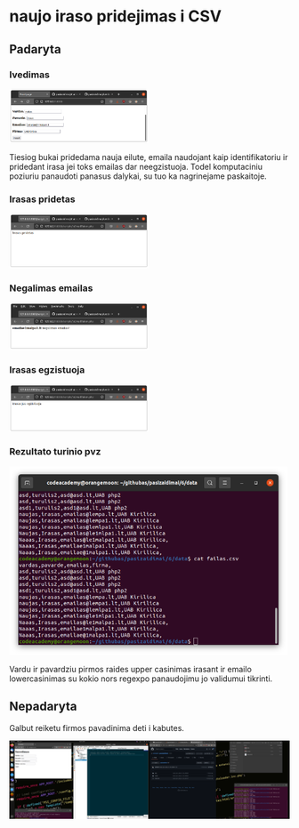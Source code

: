 # naujo iraso pridejimas i CSV

## Padaryta

### Ivedimas
<img src="docs/ivedimaas.png" width="250">


Tiesiog bukai pridedama nauja eilute, emaila naudojant kaip identifikatoriu ir pridedant irasa jei toks emailas dar neegzistuoja. Todel komputaciniu poziuriu panaudoti panasus dalykai, su tuo ka nagrinejame paskaitoje.

### Irasas pridetas

<img src="docs/pridetas.png" width="250">

### Negalimas emailas

<img src="docs/negalimas.png" width="250">

### Irasas egzistuoja

<img src="docs/egzistuoja.png" width="250">

### Rezultato turinio pvz

<img src="docs/turinys.png" width="500">

Vardu ir pavardziu pirmos raides upper casinimas irasant ir emailo lowercasinimas su kokio nors regexpo panaudojimu jo validumui tikrinti.

## Nepadaryta

Galbut reiketu firmos pavadinima deti i kabutes.

<img src="https://raw.githubusercontent.com/shinbeth/pasizaidimai/master/6/docs/2022-01-06.20-07-32.png" width="1000">
